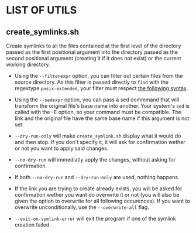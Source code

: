 # LIST OF UTILS

## create_symlinks.sh

Create symlinks to all the files contained at the first level of the directory passed as the first positional argument into the directory passed as the second positional argument (creating it if it does not exist) or the current working directory.

- Using the `--filterexpr` option, you can filter out certain files from the source directory. As this filter is passed directly to `find` with the regextype `posix-extended`, your filter must respect [the following syntax](https://www.gnu.org/software/findutils/manual/html_node/find_html/posix_002dextended-regular-expression-syntax.html).

- Using the `--sedexpr` option, you can pass a sed commmand that will transform the original file's base name into another. Your system's `sed` is called with the -E option, so your command must be compatible. The link and the original file have the same base name if this argument is not set.

- `--dry-run-only` will make `create_symlink.sh` display what it would do and then stop. If you don't specify it, it will ask for confirmation wether or not you want to apply said changes.

- `--no-dry-run` will immediatly apply the changes, without asking for confirmation.

- If both `--no-dry-run` and `--dry-run-only` are used, nothing happens.

- If the link you are trying to create already exists, you will be asked for confirmation wether you want do overwrite it or not (you will also be given the option to overwrite for all following occurences). If you want to overwrite unconditionally, use the `--overwrite-all` flag.

- `--exit-on-symlink-error` will exit the program if one of the symlink creation failed.

